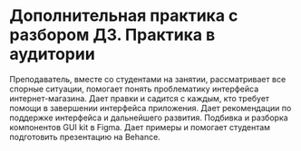 # Дополнительная практика с разбором ДЗ. Практика в аудитории

Преподаватель, вместе со студентами на занятии, рассматривает все спорные ситуации, помогает понять проблематику интерфейса интернет-магазина. 
Дает правки и садится с каждым, кто требует помощи в завершении интерфейса приложения.
Дает рекомендации по поддержке интерфейса и дальнейшего развития. Подбивка и разборка компонентов GUI kit в Figma.
Дает примеры и помогает студентам подготовить презентацию на Behance. 

